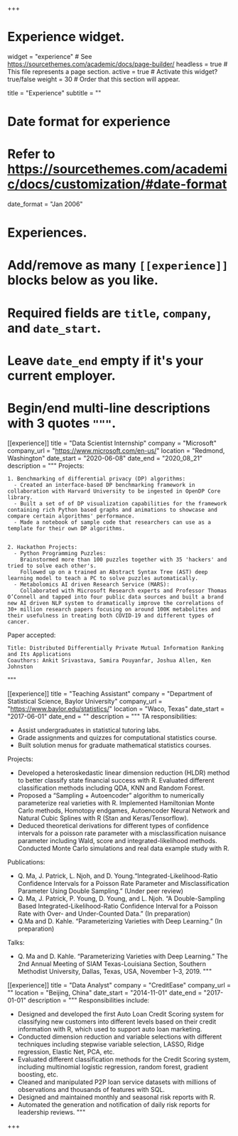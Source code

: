 +++
# Experience widget.
widget = "experience"  # See https://sourcethemes.com/academic/docs/page-builder/
headless = true  # This file represents a page section.
active = true  # Activate this widget? true/false
weight = 30  # Order that this section will appear.

title = "Experience"
subtitle = ""

# Date format for experience
#   Refer to https://sourcethemes.com/academic/docs/customization/#date-format
date_format = "Jan 2006"

# Experiences.
#   Add/remove as many `[[experience]]` blocks below as you like.
#   Required fields are `title`, `company`, and `date_start`.
#   Leave `date_end` empty if it's your current employer.
#   Begin/end multi-line descriptions with 3 quotes `"""`.
[[experience]]
  title = "Data Scientist Internship"
  company = "Microsoft"
  company_url = "https://www.microsoft.com/en-us/"
  location = "Redmond, Washington"
  date_start = "2020-06-08"
  date_end = "2020_08_21"
  description = """
  Projects:

    1. Benchmarking of differential privacy (DP) algorithms:
      - Created an interface-based DP benchmarking framework in collaboration with Harvard University to be ingested in OpenDP Core library.
      - Built a set of of DP visualization capabilities for the framework containing rich Python based graphs and animations to showcase and compare certain algorithms' performance.
      - Made a notebook of sample code that researchers can use as a template for their own DP algorithms.


    2. Hackathon Projects:
      - Python Programming Puzzles:
        Brainstormed more than 100 puzzles together with 35 'hackers' and tried to solve each other's.
        Followed up on a trained an Abstract Syntax Tree (AST) deep learning model to teach a PC to solve puzzles automatically.
      - Metabolomics AI driven Research Service (MARS):
        Collaborated with Microsoft Research experts and Professor Thomas O’Connell and tapped into four public data sources and built a brand new AI driven NLP system to dramatically improve the correlations of 30+ million research papers focusing on around 100K metabolites and their usefulness in treating both COVID-19 and different types of cancer.


  Paper accepted:

    Title: Distributed Differentially Private Mutual Information Ranking and Its Applications
    Coauthors: Ankit Srivastava, Samira Pouyanfar, Joshua Allen, Ken Johnston
  """

[[experience]]
  title = "Teaching Assistant"
  company = "Department of Statistical Science, Baylor University"
  company_url = "https://www.baylor.edu/statistics/"
  location = "Waco, Texas"
  date_start = "2017-06-01"
  date_end = ""
  description = """
  TA responsibilities:
  
  * Assist undergraduates in statistical tutoring labs.
  * Grade assignments and quizzes for computational statistics course.
  * Built solution menus for graduate mathematical statistics courses.
  
  Projects:
  * Developed a heteroskedastic linear dimension reduction (HLDR) method to better classify state financial success with R. Evaluated different classification methods including QDA, KNN and Random Forest.
  * Proposed a “Sampling + Autoencoder” algorithm to numerically parameterize real varieties with R. Implemented Hamiltonian Monte Carlo methods, Homotopy endgames, Autoencoder Neural Network and Natural Cubic Splines with R (Stan and Keras/Tensorflow).
  * Deduced theoretical derivations for different types of confidence intervals for a poisson rate parameter with a misclassification nuisance parameter including Wald, score and integrated-likelihood methods. Conducted Monte Carlo simulations and real data example study with R.
  
  Publications:
  * Q. Ma, J. Patrick, L. Njoh, and D. Young.“Integrated-Likelihood-Ratio Confidence Intervals for a Poisson Rate Parameter and Misclassification Parameter Using Double Sampling.” (Under peer review)
  * Q. Ma, J. Patrick, P. Young, D. Young, and L. Njoh. “A Double-Sampling Based Integrated-Likelihood-Ratio Confidence Interval for a Poisson Rate with Over- and Under-Counted Data.” (In preparation)
  * Q.Ma and D. Kahle. “Parameterizing Varieties with Deep Learning.” (In preparation)
  
  Talks:
  * Q. Ma and D. Kahle. “Parameterizing Varieties with Deep Learning.” The 2nd Annual Meeting of SIAM
Texas-Louisiana Section, Southern Methodist University, Dallas, Texas, USA, November 1–3, 2019.
  """

[[experience]]
  title = "Data Analyst"
  company = "CreditEase"
  company_url = ""
  location = "Beijing, China"
  date_start = "2014-11-01"
  date_end = "2017-01-01"
  description = """
  Responsibilities include:
  
  * Designed and developed the first Auto Loan Credit Scoring system for classifying new customers into different levels based on their credit information with R, which used to support auto loan marketing.
  * Conducted dimension reduction and variable selections with different techniques including stepwise variable selection, LASSO, Ridge regression, Elastic Net, PCA, etc.
  * Evaluated different classification methods for the Credit Scoring system, including multinomial logistic regression, random forest, gradient boosting, etc.
  * Cleaned and manipulated P2P loan service datasets with millions of observations and thousands of features with SQL.
  * Designed and maintained monthly and seasonal risk reports with R.
  * Automated the generation and notification of daily risk reports for leadership reviews.
  """
  

+++
